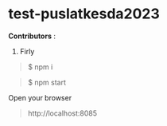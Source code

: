 # test-puslatkesda2023

**Contributors**  : 
1. Firly

> $ npm i

> $ npm start

Open your browser

> http://localhost:8085
